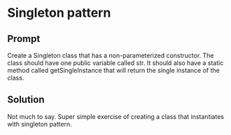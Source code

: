 # Singleton pattern

## Prompt
Create a Singleton class that has a non-parameterized constructor. The class should have one public variable called str. It should also have a static method called getSingleInstance that will return the single instance of the class.

## Solution
Not much to say. Super simple exercise of creating a class that instantiates with singleton pattern.
